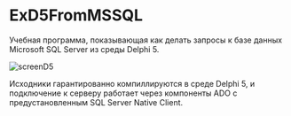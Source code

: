 # ExD5FromMSSQL

Учебная программа, показывающая как делать запросы к базе данных Microsoft SQL Server из среды Delphi 5.

![screenD5](https://user-images.githubusercontent.com/10297748/157811284-ebdf9260-14b4-4dd3-a0fc-2946058adf79.png)

Исходники гарантированно компиллируются в среде Delphi 5, и подключение к серверу работает через компоненты ADO с предустановленным SQL Server Native Client.
